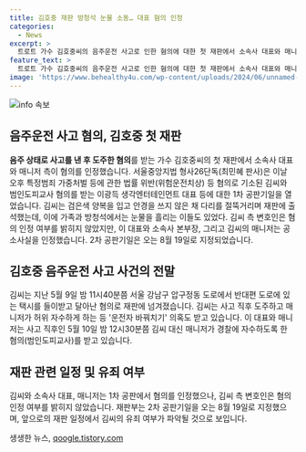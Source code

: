 ```yaml
---
title: 김호중 재판 방청석 눈물 소동… 대표 혐의 인정
categories:
  - News
excerpt: >
  트로트 가수 김호중씨의 음주운전 사고로 인한 혐의에 대한 첫 재판에서 소속사 대표와 매니저가 혐의를 인정했다. 김씨의 입장 및 가족의 감정적인 모습도 잡혀있는 사진과 함께, 재판부의 2차 공판기일이 확정되었다. 이 대표와 매니저는 범행을 인정하고, 재판부는 다음 공판을 8월 19일로 예정했다. 김씨는 압구정동에서의 사고 후 도주 및 운전자 바꿔치기 의혹 등으로 경찰 수사를 받은 것으로 전해졌다.
feature_text: >
  트로트 가수 김호중씨의 음주운전 사고로 인한 혐의에 대한 첫 재판에서 소속사 대표와 매니저가 혐의를 인정했다. 김씨의 입장 및 가족의 감정적인 모습도 잡혀있는 사진과 함께, 재판부의 2차 공판기일이 확정되었다. 이 대표와 매니저는 범행을 인정하고, 재판부는 다음 공판을 8월 19일로 예정했다. 김씨는 압구정동에서의 사고 후 도주 및 운전자 바꿔치기 의혹 등으로 경찰 수사를 받은 것으로 전해졌다.
image: 'https://www.behealthy4u.com/wp-content/uploads/2024/06/unnamed-file.png'
---
```


<p><img src="https://www.behealthy4u.com/wp-content/uploads/2024/06/unnamed-file.png" alt="info 속보" /></p>

<h2 data-ke-size="size26">음주운전 사고 혐의, 김호중 첫 재판</h2>

<p data-ke-size="size16"><b>음주 상태로 사고를 낸 후 도주한 혐의</b>를 받는 가수 김호중씨의 첫 재판에서 소속사 대표와 매니저 측이 혐의를 인정했습니다. 서울중앙지법 형사26단독(최민혜 판사)은 이날 오후 특정범죄 가중처벌 등에 관한 법률 위반(위험운전치상) 등 혐의로 기소된 김씨와 범인도피교사 혐의를 받는 이광득 생각엔터테인먼트 대표 등에 대한 1차 공판기일을 열었습니다. 김씨는 검은색 양복을 입고 안경을 쓰지 않은 채 다리를 절뚝거리며 재판에 출석했는데, 이에 가족과 방청석에서는 눈물을 흘리는 이들도 있었다. 김씨 측 변호인은 혐의 인정 여부를 밝히지 않았지만, 이 대표와 소속사 본부장, 그리고 김씨의 매니저는 공소사실을 인정했습니다. 2차 공판기일은 오는 8월 19일로 지정되었습니다.</p>

<h2 data-ke-size="size26">김호중 음주운전 사고 사건의 전말</h2>

<p data-ke-size="size16">김씨는 지난 5월 9일 밤 11시40분쯤 서울 강남구 압구정동 도로에서 반대편 도로에 있는 택시를 들이받고 달아난 혐의로 재판에 넘겨졌습니다. 김씨는 사고 직후 도주하고 매니저가 허위 자수하게 하는 등 '운전자 바꿔치기' 의혹도 받고 있습니다. 이 대표와 매니저는 사고 직후인 5월 10일 밤 12시30분쯤 김씨 대신 매니저가 경찰에 자수하도록 한 혐의(범인도피교사)를 받고 있습니다.</p>

<h2 data-ke-size="size26">재판 관련 일정 및 유죄 여부</h2>

<p data-ke-size="size16">김씨와 소속사 대표, 매니저는 1차 공판에서 혐의를 인정했으나, 김씨 측 변호인은 혐의 인정 여부를 밝히지 않았습니다. 재판부는 2차 공판기일을 오는 8월 19일로 지정했으며, 앞으로의 재판 일정에서 김씨의 유죄 여부가 파악될 것으로 보입니다.</p>
생생한 뉴스, <a href="https://qoogle.tistory.com" rel="dofollow">qoogle.tistory.com</a>


